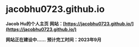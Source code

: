 # jacobhu0723.github.io
**Jacob Hu的个人主页** 
**网站：[https://jacobhu0723.github.io/](https://jacobhu0723.github.io/)** 

**网站正在建设中……** 
**预计完工时间：2023年9月** 